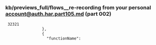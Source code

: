 ### kb/previews_full/flows__re-recording from your personal account@auth.har.part105.md (part 002)

```md
 32321
                },
                {
                  "functionName": 
```

```
